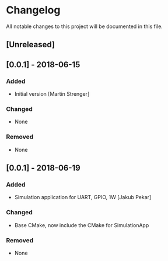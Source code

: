 # Changelog
All notable changes to this project will be documented in this file.

## [Unreleased]
## [0.0.1] - 2018-06-15
### Added
- Initial version [Martin Strenger]

### Changed
- None

### Removed
- None


## [0.0.1] - 2018-06-19
### Added
- Simulation application for UART, GPIO, 1W [Jakub Pekar]

### Changed
- Base CMake, now include the CMake for SimulationApp 

### Removed
- None